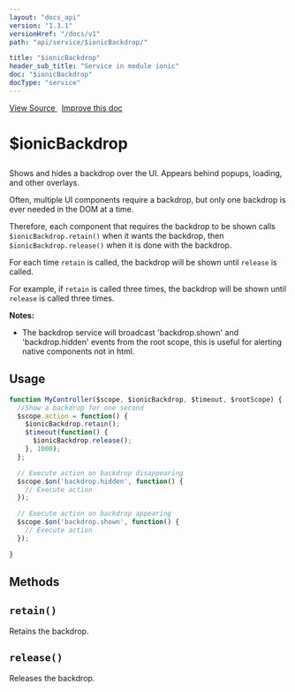 ```yaml
---
layout: "docs_api"
version: "1.3.1"
versionHref: "/docs/v1"
path: "api/service/$ionicBackdrop/"

title: "$ionicBackdrop"
header_sub_title: "Service in module ionic"
doc: "$ionicBackdrop"
docType: "service"
---
```


<div class="improve-docs">
<a href='http://github.com/driftyco/ionic/tree/1.x/js/angular/service/backdrop.js#L1'>
View Source
</a>
&nbsp;
<a href='http://github.com/driftyco/ionic/edit/1.x/js/angular/service/backdrop.js#L1'>
Improve this doc
</a>
</div>




<h1 class="api-title">

$ionicBackdrop



</h1>





Shows and hides a backdrop over the UI.  Appears behind popups, loading,
and other overlays.

Often, multiple UI components require a backdrop, but only one backdrop is
ever needed in the DOM at a time.

Therefore, each component that requires the backdrop to be shown calls
`$ionicBackdrop.retain()` when it wants the backdrop, then `$ionicBackdrop.release()`
when it is done with the backdrop.

For each time `retain` is called, the backdrop will be shown until `release` is called.

For example, if `retain` is called three times, the backdrop will be shown until `release`
is called three times.

**Notes:**
- The backdrop service will broadcast 'backdrop.shown' and 'backdrop.hidden' events from the root scope,
this is useful for alerting native components not in html.









## Usage
```js
function MyController($scope, $ionicBackdrop, $timeout, $rootScope) {
  //Show a backdrop for one second
  $scope.action = function() {
    $ionicBackdrop.retain();
    $timeout(function() {
      $ionicBackdrop.release();
    }, 1000);
  };

  // Execute action on backdrop disappearing
  $scope.$on('backdrop.hidden', function() {
    // Execute action
  });

  // Execute action on backdrop appearing
  $scope.$on('backdrop.shown', function() {
    // Execute action
  });

}
```


  

  
## Methods

<div id="retain"></div>
<h2>
  <code>retain()</code>

</h2>

Retains the backdrop.









<div id="release"></div>
<h2>
  <code>release()</code>

</h2>

Releases the backdrop.








  
  






